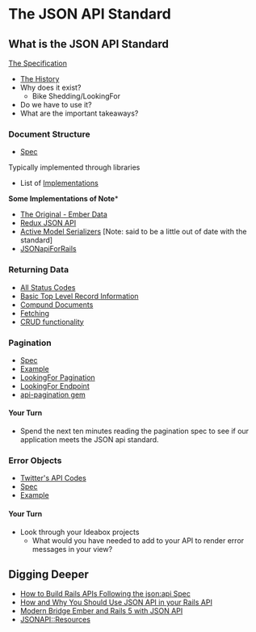 # The JSON API Standard

## What is the JSON API Standard

[The Specification](http://jsonapi.org/format/)

- [The History](http://jsonapi.org/about/#history)
- Why does it exist?
  - Bike Shedding/LookingFor  
- Do we have to use it?
- What are the important takeaways?

### Document Structure

- [Spec](http://jsonapi.org/format/#document-structure)

Typically implemented through libraries

- List of [Implementations](http://jsonapi.org/implementations/)

**Some Implementations of Note***

- [The Original - Ember Data](https://github.com/emberjs/data)
- [Redux JSON API](https://github.com/dixieio/redux-json-api)
- [Active Model Serializers](https://github.com/rails-api/active_model_serializers) [Note: said to be a little out of date with the standard]
- [JSONapiForRails](https://github.com/doga/jsonapi_for_rails)

### Returning Data

- [All Status Codes](http://www.restapitutorial.com/httpstatuscodes.html)
- [Basic Top Level Record Information](http://jsonapi.org/format/#document-resource-objects)
- [Compund Documents](http://jsonapi.org/format/#document-compound-documents)
- [Fetching](http://jsonapi.org/format/#fetching-resources)
- [CRUD functionality](http://jsonapi.org/format/#crud)

### Pagination

- [Spec](http://jsonapi.org/format/#fetching-pagination)
- [Example](http://jsonapi.org/examples/#pagination)
- [LookingFor Pagination](https://github.com/LookingForMe/lookingfor/blob/master/app/controllers/api/v1/jobs_controller.rb)
- [LookingFor Endpoint](http://lookingforme.herokuapp.com/api/v1/jobs.json)
- [api-pagination gem](https://github.com/davidcelis/api-pagination)

#### Your Turn

- Spend the next ten minutes reading the pagination spec to see if our application meets the JSON api standard.

### Error Objects

- [Twitter's API Codes](https://dev.twitter.com/overview/api/response-codes)
- [Spec](http://jsonapi.org/format/#error-objects)
- [Example](http://jsonapi.org/examples/#error-objects)

#### Your Turn

- Look through your Ideabox projects
  - What would you have needed to add to your API to render error messages in your view?

## Digging Deeper

- [How to Build Rails APIs Following the json:api Spec](https://blog.codeship.com/the-json-api-spec/)
- [How and Why You Should Use JSON API in your Rails API](http://blog.arkency.com/2016/02/how-and-why-should-you-use-json-api-in-your-rails-api/)
- [Modern Bridge Ember and Rails 5 with JSON API](http://emberigniter.com/modern-bridge-ember-and-rails-5-with-json-api/)
- [JSONAPI::Resources](https://github.com/cerebris/jsonapi-resources)
